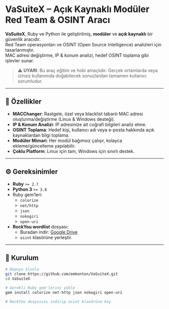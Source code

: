 # VaSuiteX – Açık Kaynaklı Modüler Red Team & OSINT Aracı

**VaSuiteX**, Ruby ve Python ile geliştirilmiş, **modüler** ve **açık kaynaklı** bir güvenlik aracıdır.  
Red Team operasyonları ve OSINT (Open Source Intelligence) analizleri için tasarlanmıştır.  
MAC adresi değiştirme, IP & konum analizi, hedef OSINT toplama gibi işlevler sunar.

> ⚠ **UYARI**: Bu araç eğitim ve hobi amaçlıdır. Gerçek ortamlarda veya izinsiz kullanımda doğabilecek sonuçlardan tamamen kullanıcı sorumludur.

---

## 📌 Özellikler

- **MACChanger**: Rastgele, özel veya blacklist tabanlı MAC adresi oluşturma/değiştirme (Linux & Windows desteği).
- **IP & Konum Analizi**: IP adresinize ait coğrafi bilgileri analiz etme.
- **OSINT Toplama**: Hedef kişi, kullanıcı adı veya e-posta hakkında açık kaynaklardan bilgi toplama.
- **Modüler Mimari**: Her modül bağımsız çalışır, kolayca ekleme/güncelleme yapılabilir.
- **Çoklu Platform**: Linux için tam, Windows için sınırlı destek.

---

## ⚙ Gereksinimler

- **Ruby** `>= 2.7`
- **Python 3** `>= 3.8`
- Ruby gem’leri:
  - `colorize`
  - `net/http`
  - `json`
  - `nokogiri`
  - `open-uri`
- **RockYou wordlist** dosyası:
  - Buradan indir: [Google Drive](https://drive.google.com/file/d/1njSHmszGGCwrPsyYnh-fttsPVGwjbyxC/view?usp=sharing)  
  - `osint` klasörüne yerleştir.

---

## 🔧 Kurulum

```bash
# Depoyu klonla
git clone https://github.com/emkonton/VaSuiteX.git
cd VaSuiteX

# Gerekli Ruby gem'lerini yükle
gem install colorize net-http json nokogiri open-uri

# RockYou dosyasını indirip osint klasörüne koy
